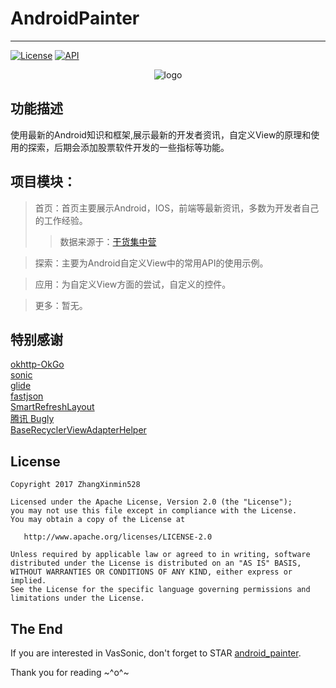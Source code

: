 # AndroidPainter
------
[![License](https://img.shields.io/badge/License%20-Apache%202-337ab7.svg)](https://www.apache.org/licenses/LICENSE-2.0)
[![API](https://img.shields.io/badge/API-16%2B-blue.svg?style=flat)](https://android-arsenal.com/api?level=16)

<p align="center">
  <img alt="logo" src="https://github.com/ZhangXinmin528/android_painter/blob/master/app/src/main/assets/logo.png"/>
</p>

功能描述
------
使用最新的Android知识和框架,展示最新的开发者资讯，自定义View的原理和使用的探索，后期会添加股票软件开发的一些指标等功能。

项目模块：
------


> 首页：首页主要展示Android，IOS，前端等最新资讯，多数为开发者自己的工作经验。
>>数据来源于：[干货集中营](http://gank.io/api)  


> 探索：主要为Android自定义View中的常用API的使用示例。


> 应用：为自定义View方面的尝试，自定义的控件。


> 更多：暂无。

特别感谢
------
[okhttp-OkGo](https://github.com/jeasonlzy/okhttp-OkGo)  
[sonic](https://github.com/Tencent/VasSonic)  
[glide](https://github.com/bumptech/glide)  
[fastjson](https://github.com/alibaba/fastjson)  
[SmartRefreshLayout](https://github.com/scwang90/SmartRefreshLayout)  
[腾讯 Bugly](https://bugly.qq.com/docs/user-guide/instruction-manual-android/?v=20170912151050)  
[BaseRecyclerViewAdapterHelper](https://github.com/liaohuqiu/android-Ultra-Pull-To-Refresh)    


License
------

    Copyright 2017 ZhangXinmin528

    Licensed under the Apache License, Version 2.0 (the "License");
    you may not use this file except in compliance with the License.
    You may obtain a copy of the License at

       http://www.apache.org/licenses/LICENSE-2.0

    Unless required by applicable law or agreed to in writing, software
    distributed under the License is distributed on an "AS IS" BASIS,
    WITHOUT WARRANTIES OR CONDITIONS OF ANY KIND, either express or implied.
    See the License for the specific language governing permissions and
    limitations under the License.


The End
---
If you are interested in VasSonic, don't forget to STAR [android_painter](https://github.com/ZhangXinmin528/android_painter).  

Thank you for reading ~^o^~
